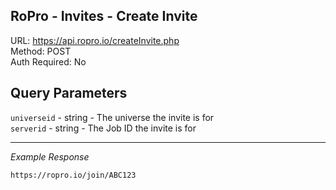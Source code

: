 ## RoPro - Invites - Create Invite

URL: https://api.ropro.io/createInvite.php \
Method: POST \
Auth Required: No

## Query Parameters

`universeid` - string - The universe the invite is for\
`serverid` - string - The Job ID the invite is for

---

_Example Response_

```
https://ropro.io/join/ABC123
```
